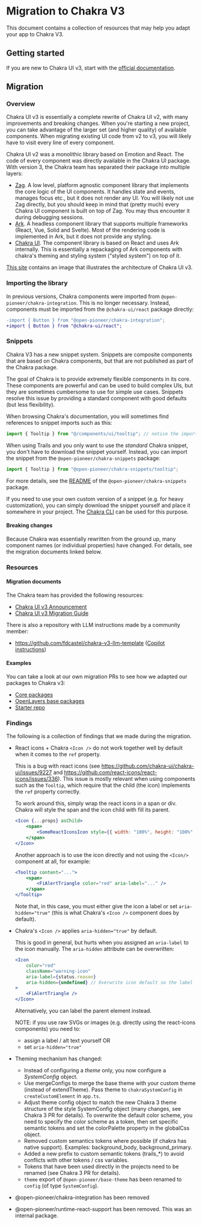 # Migration to Chakra V3

This document contains a collection of resources that may help you adapt your app to Chakra V3.

## Getting started

If you are new to Chakra UI v3, start with the [official documentation](https://chakra-ui.com/docs/components/concepts/overview).

## Migration

### Overview

Chakra UI v3 is essentially a complete rewrite of Chakra UI v2, with many improvements and breaking changes.
When you're starting a new project, you can take advantage of the larger set (and higher quality) of available components.
When migrating existing UI code from v2 to v3, you will likely have to visit every line of every component.

Chakra UI v2 was a monolithic library based on Emotion and React.
The code of every component was directly available in the Chakra UI package.
With version 3, the Chakra team has separated their package into multiple layers:

- [Zag](https://zagjs.com/overview/introduction).
  A low level, platform agnostic component library that implements the core logic of the UI components.
  It handles state and events, manages focus etc., but it does not render any UI.
  You will likely not use Zag directly, but you should keep in mind that (pretty much) every Chakra UI component is built on top of Zag.
  You may thus encounter it during debugging sessions.
- [Ark](https://ark-ui.com/).
  A headless component library that supports multiple frameworks (React, Vue, Solid and Svelte).
  Most of the rendering code is implemented in Ark, but it does not provide any styling.
- [Chakra UI](https://chakra-ui.com/).
  The component library is based on React and uses Ark internally.
  This is essentially a repackaging of Ark components with chakra's theming and styling system ("styled system") on top of it.

[This site](https://ark-ui.com/docs/overview/introduction) contains an image that illustrates the architecture of Chakra UI v3.

### Importing the library

In previous versions, Chakra components were imported from `@open-pioneer/chakra-integration`.
This is no longer necessary.
Instead, components must be imported from the `@chakra-ui/react` package directly:

```diff
-import { Button } from "@open-pioneer/chakra-integration";
+import { Button } from "@chakra-ui/react";
```

### Snippets

Chakra V3 has a new snippet system.
Snippets are composite components that are based on Chakra components, but that are not published as part of the Chakra package.

The goal of Chakra is to provide extremely flexible components in its core.
These components are powerful and can be used to build complex UIs, but they are sometimes cumbersome to use for simple use cases.
Snippets resolve this issue by providing a standard component with good defaults (but less flexibility).

When browsing Chakra's documentation, you will sometimes find references to snippet imports such as this:

```jsx
import { Tooltip } from "@/components/ui/tooltip"; // notice the import path
```

When using Trails and you only want to use the _standard_ Chakra snippet, you don't have to download the snippet yourself.
Instead, you can import the snippet from the `@open-pioneer/chakra-snippets` package:

```jsx
import { Tooltip } from "@open-pioneer/chakra-snippets/tooltip";
```

For more details, see the [README](https://github.com/open-pioneer/trails-core-packages/tree/main/src/packages/chakra-snippets#readme) of the `@open-pioneer/chakra-snippets` package.

If you need to use your own custom version of a snippet (e.g. for heavy customization), you can simply download the snippet yourself
and place it somewhere in your project.
The [Chakra CLI](https://chakra-ui.com/docs/get-started/cli#chakra-snippet) can be used for this purpose.

#### Breaking changes

Because Chakra was essentially rewritten from the ground up, many component names (or individual properties) have changed.
For details, see the migration documents linked below.

### Resources

#### Migration documents

The Chakra team has provided the following resources:

- [Chakra UI v3 Announcement](https://chakra-ui.com/blog/00-announcing-v3)
- [Chakra UI v3 Migration Guide](https://chakra-ui.com/docs/get-started/migration)

There is also a repository with LLM instructions made by a community member:

- https://github.com/fdcastel/chakra-v3-llm-template ([Copilot instructions](https://github.com/fdcastel/chakra-v3-llm-template/blob/master/.github/instructions/chakra-v3.instructions.md))

#### Examples

You can take a look at our own migration PRs to see how we adapted our packages to Chakra v3:

- [Core packages](https://github.com/open-pioneer/trails-core-packages/pull/80)
- [OpenLayers base packages](https://github.com/open-pioneer/trails-openlayers-base-packages/pull/422)
- [Starter repo](https://github.com/open-pioneer/trails-starter/pull/124)

### Findings

The following is a collection of findings that we made during the migration.

- React icons + Chakra `<Icon />` do not work together well by default when it comes to the `ref` property.

    This is a bug with react icons (see https://github.com/chakra-ui/chakra-ui/issues/9227 and https://github.com/react-icons/react-icons/issues/336).
    This issue is mostly relevant when using components such as the `Tooltip`, which require that the child (the icon)
    implements the `ref` property correctly.

    To work around this, simply wrap the react icons in a span or div.
    Chakra will style the span and the icon child with fill its parent.

    ```jsx
    <Icon {...props} asChild>
        <span>
            <SomeReactIconsIcon style={{ width: "100%", height: "100%" }} />
        </span>
    </Icon>
    ```

    Another approach is to use the icon directly and not using the `<Icon/>` component at all, for example:

    ```jsx
    <Tooltip content="...">
        <span>
            <FiAlertTriangle color="red" aria-label="..." />
        </span>
    </Tooltip>
    ```

    Note that, in this case, you must either give the icon a label or set `aria-hidden="true"` (this is what Chakra's `<Icon />` component does by default).

- Chakra's `<Icon />` applies `aria-hidden="true"` by default.

    This is good in general, but hurts when you assigned an `aria-label` to the icon manually.
    The `aria-hidden` attribute can be overwritten:

    ```jsx
    <Icon
        color="red"
        className="warning-icon"
        aria-label={status.reason}
        aria-hidden={undefined} // Overwrite icon default so the label gets read (can also use "false")
    >
        <FiAlertTriangle />
    </Icon>
    ```

    Alternatively, you can label the parent element instead.

    NOTE: if you use raw SVGs or images (e.g. directly using the react-icons components) you need to:

    - assign a label / alt text yourself OR
    - set `aria-hidden="true"`

- Theming mechanism has changed:

    - Instead of configuring a _theme_ only, you now configure a _SystemConfig_ object.
    - Use mergeConfigs to merge the base theme with your custom theme (instead of extendTheme).
      Pass theme to `chakraSystemConfig` in `createCustomElement` in `app.ts`.
    - Adjust theme config object to match the new Chakra 3 theme structure of the style SystemConfig object (many changes, see Chakra 3 PR for details).
      To overwrite the default color scheme, you need to specify the color scheme as a token, then set specific semantic tokens and set the colorPalette property in the globalCss object.
    - Removed custom semantics tokens where possible (if chakra has native support). Examples: background_body, background_primary.
    - Added a new prefix to custom semantic tokens (trails\_\*) to avoid conflicts with other tokens / css variables.
    - Tokens that have been used directly in the projects need to be renamed (see Chakra 3 PR for details).
    - `theme` export of `@open-pioneer/base-theme` has been renamed to `config` (of type `SystemConfig`).

- @open-pioneer/chakra-integration has been removed
- @open-pioneer/runtime-react-support has been removed. This was an internal package.
